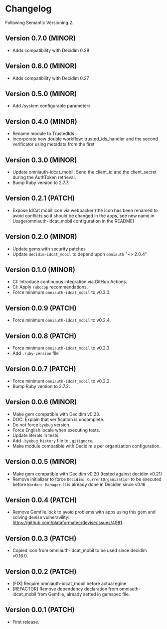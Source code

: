 # Changelog
Following Semantic Versioning 2.

## Version 0.7.0 (MINOR)
- Adds compatibility with Decidim 0.28

## Version 0.6.0 (MINOR)
- Adds compatibility with Decidim 0.27
## Version 0.5.0 (MINOR)
- Add /system configurable parameters

## Version 0.4.0 (MINOR)
- Rename module to TrustedIds
- Incorporate new double workflow: trusted_ids_handler and the second verificator using metadata from the first

## Version 0.3.0 (MINOR)
- Update omniauth-idcat_mobil: Send the client_id and the client_secret during the AuthToken retrieval.
- Bump Ruby version to 2.7.7.

## Version 0.2.1 (PATCH)
- Expose IdCat mòbil icon via webpacker (the icon has been renamed to avoid conflicts so it should be changed in the apps, see new name in Usage/omniauth-idcat_mobil configuration in the README)

## Version 0.2.0 (MINOR)
- Update gems with security patches
- Update `decidim-idcat_mobil` to depend upon `omniauth` "~> 2.0.4"

## Version 0.1.0 (MINOR)
- CI: Introduce continuous integration via GitHub Actions.
- CI: Apply `rubocop` recommendations.
- Force minimum `omniauth-idcat_mobil` to v0.3.0.

## Version 0.0.9 (PATCH)
- Force minimum `omniauth-idcat_mobil` to v0.2.4.

## Version 0.0.8 (PATCH)
- Force minimum `omniauth-idcat_mobil` to v0.2.3.
- Add `.ruby-version` file

## Version 0.0.7 (PATCH)
- Force minimum `omniauth-idcat_mobil` to v0.2.2.
- Bump Ruby version to 2.7.2.

## Version 0.0.6 (MINOR)

- Make gem compatible with Decidim v0.23.
- DOC: Explain that verification is uncomplete.
- Do not force `byebug` version.
- Force English locale when executing tests.
- Update literals in tests.
- Add `.byebug_history` file to `.gitignore`.
- Make module compatible with Decidim's per organization configuration.

## Version 0.0.5 (MINOR)
- Make gem compatible with Decidim v0.20 (tested against decidim v0.21)
- Remove initializer to force `Decidim::CurrentOrganization` to be executed before `Warden::Manager`. It is already done in Decidim since v0.16

## Version 0.0.4 (PATCH)
- Remove Gemfile.lock to avoid problems with apps using this gem and solving devise vulneravility: https://github.com/plataformatec/devise/issues/4981.

## Version 0.0.3 (PATCH)
- Copied icon from omniauth-idcat_mobil to be used since decidim v0.16.0.

## Version 0.0.2 (PATCH)
- [FIX] Require omniauth-idcat_mobil before actual egine.
- [REFACTOR] Remove dependency declaration from omniauth-idcat_mobil from Gemfile, already setted in gemspec file.

## Version 0.0.1 (PATCH)
- First release.
